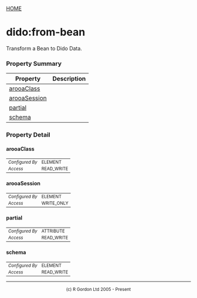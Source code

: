 [HOME](../../../README.md)
# dido:from-bean

Transform a Bean to Dido Data.

### Property Summary

| Property | Description |
| -------- | ----------- |
| [arooaClass](#propertyarooaClass) |  | 
| [arooaSession](#propertyarooaSession) |  | 
| [partial](#propertypartial) |  | 
| [schema](#propertyschema) |  | 


### Property Detail
#### arooaClass <a name="propertyarooaClass"></a>

<table style='font-size:smaller'>
      <tr><td><i>Configured By</i></td><td>ELEMENT</td></tr>
      <tr><td><i>Access</i></td><td>READ_WRITE</td></tr>
</table>



#### arooaSession <a name="propertyarooaSession"></a>

<table style='font-size:smaller'>
      <tr><td><i>Configured By</i></td><td>ELEMENT</td></tr>
      <tr><td><i>Access</i></td><td>WRITE_ONLY</td></tr>
</table>



#### partial <a name="propertypartial"></a>

<table style='font-size:smaller'>
      <tr><td><i>Configured By</i></td><td>ATTRIBUTE</td></tr>
      <tr><td><i>Access</i></td><td>READ_WRITE</td></tr>
</table>



#### schema <a name="propertyschema"></a>

<table style='font-size:smaller'>
      <tr><td><i>Configured By</i></td><td>ELEMENT</td></tr>
      <tr><td><i>Access</i></td><td>READ_WRITE</td></tr>
</table>




-----------------------

<div style='font-size: smaller; text-align: center;'>(c) R Gordon Ltd 2005 - Present</div>
